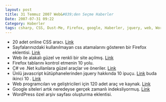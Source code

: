 ```yaml
---
layout: post
title: 31 Temmuz 2007 Web&#039;den Seçme Haberler
Date: 2007-07-31 09:22
Category: Haberler
tags: csharp, CSS, Dust-Me, Firefox, google, Haberler, jquery, web, WordPress
---
```


-   20 adet online CSS aracı. [Link][]
-   Sayfalarınızdaki kullanılmayan css atamalarını gösteren bir Firefox
    eklentisi. [Link][1]
-   Web ile alakalı güzel ve renkli bir site açılmış. [Link][2]
-   Firefox tablarını kontrol etmenin 10 yolu.
-   C# ve .Net kullanlara güzel araçlar ve öneriler. [Link][4]
-   Ünlü javascript kütüphanelerinden jquery hakkında 10 ipuçu.
    [Link][5] buda ikinci 10 . [Link][6]
-   Web programcıları ve geliştricileri için 120 adet araç ve kaynak.
    [Link][7]
-   Google siteleri artık neredeyse gerçek zamanlı indeksliyormuş.
    [Link][8]
-   WordPress özel arşiv sayfası oluşturma eklentisi.


  [Link]: http://cssjuice.com/20-popular-css-online-tools/
    "CSS Araçları"
  [1]: http://www.sitepoint.com/dustmeselectors/ "Dust-Me"
  [2]: http://www.webdesignerwall.com/ "web designer wall"
  [4]: http://blog.lowesoftware.com/software-development/a-developers-toolkit-for-c-and-net
    "c# ve .Net"
  [5]: http://www.phpfour.com/blog/2007/06/30/jquery-essentials/
    "jquery"
  [6]: http://www.phpfour.com/blog/2007/07/28/jquery-essentials-round-2/
    "jQuery"
  [7]: http://mashable.com/2007/07/28/web-development/ "web"
  [8]: http://googlesystem.blogspot.com/2007/07/google-indexing-many-web-pages-in-real.html
    "Google"